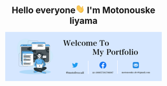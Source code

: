 <h1 align="center">Hello everyone<img src="https://raw.githubusercontent.com/ABSphreak/ABSphreak/master/gifs/Hi.gif" width="30px">  I'm Motonouske Iiyama</h1>

<img  src="./Portfolio-Banner.png" />
